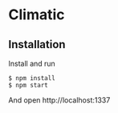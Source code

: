# Climatic

## Installation

Install and run

```
$ npm install
$ npm start
```

And open  http://localhost:1337
